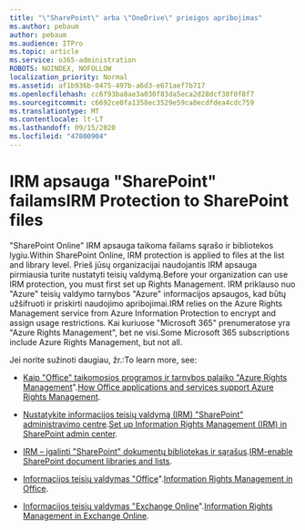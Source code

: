 ```yaml
---
title: "\"SharePoint\" arba \"OneDrive\" prieigos apribojimas"
ms.author: pebaum
author: pebaum
ms.audience: ITPro
ms.topic: article
ms.service: o365-administration
ROBOTS: NOINDEX, NOFOLLOW
localization_priority: Normal
ms.assetid: af1b936b-0475-497b-a6d3-e671aef7b717
ms.openlocfilehash: cc6f93ba8ae3a030f83da5eca2d28dcf38f0f8f7
ms.sourcegitcommit: c6692ce0fa1358ec3529e59ca0ecdfdea4cdc759
ms.translationtype: MT
ms.contentlocale: lt-LT
ms.lasthandoff: 09/15/2020
ms.locfileid: "47800904"
---
```

# <a name="irm-protection-to-sharepoint-files"></a><span data-ttu-id="e6530-102">IRM apsauga "SharePoint" failams</span><span class="sxs-lookup"><span data-stu-id="e6530-102">IRM Protection to SharePoint files</span></span>


<span data-ttu-id="e6530-103">"SharePoint Online" IRM apsauga taikoma failams sąrašo ir bibliotekos lygiu.</span><span class="sxs-lookup"><span data-stu-id="e6530-103">Within SharePoint Online, IRM protection is applied to files at the list and library level.</span></span> <span data-ttu-id="e6530-104">Prieš jūsų organizacijai naudojantis IRM apsauga pirmiausia turite nustatyti teisių valdymą.</span><span class="sxs-lookup"><span data-stu-id="e6530-104">Before your organization can use IRM protection, you must first set up Rights Management.</span></span> <span data-ttu-id="e6530-105">IRM priklauso nuo "Azure" teisių valdymo tarnybos "Azure" informacijos apsaugos, kad būtų užšifruoti ir priskirti naudojimo apribojimai.</span><span class="sxs-lookup"><span data-stu-id="e6530-105">IRM relies on the Azure Rights Management service from Azure Information Protection to encrypt and assign usage restrictions.</span></span> <span data-ttu-id="e6530-106">Kai kuriuose "Microsoft 365" prenumeratose yra "Azure Rights Management", bet ne visi.</span><span class="sxs-lookup"><span data-stu-id="e6530-106">Some Microsoft 365 subscriptions include Azure Rights Management, but not all.</span></span> 

<span data-ttu-id="e6530-107">Jei norite sužinoti daugiau, žr.:</span><span class="sxs-lookup"><span data-stu-id="e6530-107">To learn more, see:</span></span>

- <span data-ttu-id="e6530-108">[Kaip "Office" taikomosios programos ir tarnybos palaiko "Azure Rights Management](https://docs.microsoft.com/azure/information-protection/understand-explore/office-apps-services-support)".</span><span class="sxs-lookup"><span data-stu-id="e6530-108">[How Office applications and services support Azure Rights Management](https://docs.microsoft.com/azure/information-protection/understand-explore/office-apps-services-support).</span></span>

- <span data-ttu-id="e6530-109">[Nustatykite informacijos teisių valdymą (IRM) "SharePoint" administravimo centre](https://docs.microsoft.com/microsoft-365/compliance/set-up-irm-in-sp-admin-center).</span><span class="sxs-lookup"><span data-stu-id="e6530-109">[Set up Information Rights Management (IRM) in SharePoint admin center](https://docs.microsoft.com/microsoft-365/compliance/set-up-irm-in-sp-admin-center).</span></span>

- <span data-ttu-id="e6530-110">[IRM – įgalinti "SharePoint" dokumentų bibliotekas ir sąrašus](https://docs.microsoft.com/microsoft-365/compliance/set-up-irm-in-sp-admin-center#irm-enable-sharepoint-document-libraries-and-lists).</span><span class="sxs-lookup"><span data-stu-id="e6530-110">[IRM-enable SharePoint document libraries and lists](https://docs.microsoft.com/microsoft-365/compliance/set-up-irm-in-sp-admin-center#irm-enable-sharepoint-document-libraries-and-lists).</span></span>

- <span data-ttu-id="e6530-111">[Informacijos teisių valdymas "Office](https://support.office.com/Article/Information-Rights-Management-in-Office-c7a70797-6b1e-493f-acf7-92a39b85e30c)".</span><span class="sxs-lookup"><span data-stu-id="e6530-111">[Information Rights Management in Office](https://support.office.com/Article/Information-Rights-Management-in-Office-c7a70797-6b1e-493f-acf7-92a39b85e30c).</span></span>

- <span data-ttu-id="e6530-112">[Informacijos teisių valdymas "Exchange Online](https://docs.microsoft.com/microsoft-365/compliance/information-rights-management-in-exchange-online)".</span><span class="sxs-lookup"><span data-stu-id="e6530-112">[Information Rights Management in Exchange Online](https://docs.microsoft.com/microsoft-365/compliance/information-rights-management-in-exchange-online).</span></span>


